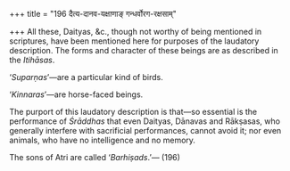 +++
title = "196 दैत्य-दानव-यक्षाणाङ् गन्धर्वोरग-रक्षसाम्"

+++
All these, Daityas, &c., though not worthy of being mentioned in
scriptures, have been mentioned here for purposes of the laudatory
description. The forms and character of these beings are as described in
the *Itihāsas*.

‘*Suparṇas*’—are a particular kind of birds.

‘*Kinnaras*’—are horse-faced beings.

The purport of this laudatory description is that—so essential is the
performance of *Śrāddhas* that even Daityas, Dānavas and Rākṣasas, who
generally interfere with sacrificial performances, cannot avoid it; nor
even animals, who have no intelligence and no memory.

The sons of Atri are called ‘*Barhiṣads*.’— (196)


